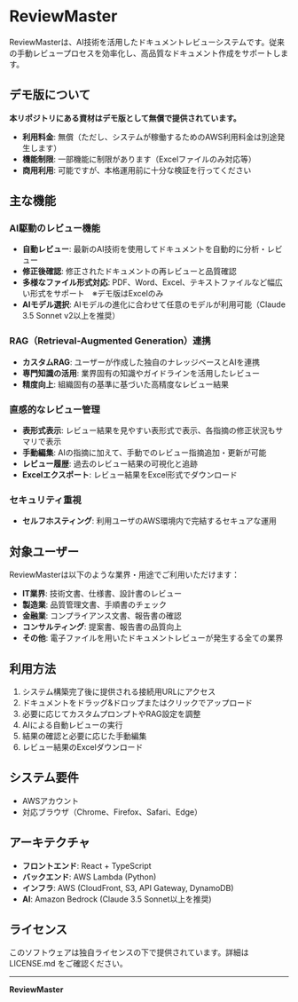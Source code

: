 # ReviewMaster

ReviewMasterは、AI技術を活用したドキュメントレビューシステムです。従来の手動レビュープロセスを効率化し、高品質なドキュメント作成をサポートします。

## デモ版について

**本リポジトリにある資材はデモ版として無償で提供されています。**

- **利用料金**: 無償（ただし、システムが稼働するためのAWS利用料金は別途発生します）
- **機能制限**: 一部機能に制限があります（Excelファイルのみ対応等）
- **商用利用**: 可能ですが、本格運用前に十分な検証を行ってください

## 主な機能

### AI駆動のレビュー機能
- **自動レビュー**: 最新のAI技術を使用してドキュメントを自動的に分析・レビュー
- **修正後確認**: 修正されたドキュメントの再レビューと品質確認
- **多様なファイル形式対応**: PDF、Word、Excel、テキストファイルなど幅広い形式をサポート　※デモ版はExcelのみ
- **AIモデル選択**: AIモデルの進化に合わせて任意のモデルが利用可能（Claude 3.5 Sonnet v2以上を推奨）

### RAG（Retrieval-Augmented Generation）連携
- **カスタムRAG**: ユーザーが作成した独自のナレッジベースとAIを連携
- **専門知識の活用**: 業界固有の知識やガイドラインを活用したレビュー
- **精度向上**: 組織固有の基準に基づいた高精度なレビュー結果

### 直感的なレビュー管理
- **表形式表示**: レビュー結果を見やすい表形式で表示、各指摘の修正状況もサマリで表示
- **手動編集**: AIの指摘に加えて、手動でのレビュー指摘追加・更新が可能
- **レビュー履歴**: 過去のレビュー結果の可視化と追跡
- **Excelエクスポート**: レビュー結果をExcel形式でダウンロード

### セキュリティ重視
- **セルフホスティング**: 利用ユーザのAWS環境内で完結するセキュアな運用


## 対象ユーザー

ReviewMasterは以下のような業界・用途でご利用いただけます：

- **IT業界**: 技術文書、仕様書、設計書のレビュー
- **製造業**: 品質管理文書、手順書のチェック
- **金融業**: コンプライアンス文書、報告書の確認
- **コンサルティング**: 提案書、報告書の品質向上
- **その他**: 電子ファイルを用いたドキュメントレビューが発生する全ての業界

## 利用方法

1. システム構築完了後に提供される接続用URLにアクセス
2. ドキュメントをドラッグ&ドロップまたはクリックでアップロード
3. 必要に応じてカスタムプロンプトやRAG設定を調整
4. AIによる自動レビューの実行
5. 結果の確認と必要に応じた手動編集
6. レビュー結果のExcelダウンロード

## システム要件

- AWSアカウント
- 対応ブラウザ（Chrome、Firefox、Safari、Edge）

## アーキテクチャ

- **フロントエンド**: React + TypeScript
- **バックエンド**: AWS Lambda (Python)
- **インフラ**: AWS (CloudFront, S3, API Gateway, DynamoDB)
- **AI**: Amazon Bedrock (Claude 3.5 Sonnet以上を推奨)

## ライセンス

このソフトウェアは独自ライセンスの下で提供されています。詳細は LICENSE.md をご確認ください。

---

**ReviewMaster** 